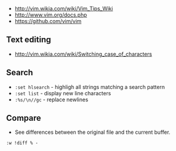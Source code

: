 - http://vim.wikia.com/wiki/Vim_Tips_Wiki
- http://www.vim.org/docs.php
- https://github.com/vim/vim

## Text editing
- http://vim.wikia.com/wiki/Switching_case_of_characters

## Search
- `:set hlsearch` - highligh all strings matching a search pattern
- `:set list` - display new line characters
- `:%s/\n//gc` - replace newlines

## Compare
- See differences between the original file and the current buffer.
```
:w !diff % -
```
